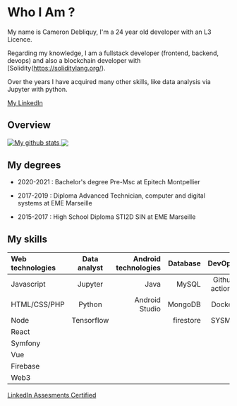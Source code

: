 # Who I Am ?

My name is Cameron Debliquy, I'm a 24 year old developer with an L3 Licence. 

Regarding my knowledge, I am a fullstack developer (frontend, backend, devops) and also a blockchain developer with [Solidity(https://soliditylang.org/).

Over the years I have acquired many other skills, like data analysis via Jupyter with python.

[My LinkedIn](https://linkedin.com/in/cameron-debliquy-7b0916193)


## Overview

<a href="https://github.com/anuraghazra/github-readme-stats">
  <img align="center" src="https://github-readme-stats.vercel.app/api?username=Celesxx&theme=dark&count_private=true&show_icons=true" alt="My github stats" />
  <img align="center" src="https://github-readme-stats.vercel.app/api/top-langs/?username=Celesxx&theme=dark&langs_count=15&layout=compact" />
</a>


## My degrees 

- 2020-2021 : Bachelor's degree Pre-Msc at Epitech Montpellier

- 2017-2019 : Diploma Advanced Technician, computer and digital systems at EME Marseille

- 2015-2017 : High School Diploma STI2D SIN at EME Marseille


## My skills


| Web technologies | Data analyst        | Android technologies| Database | DevOps | blockchain
| :--------------- |:---------------:| -----:| ------:| ------:| --------:|
| Javascript  |   Jupyter       |  Java | MySQL | Github actions | Solidity |
| HTML/CSS/PHP | Python            |   Android Studio | MongoDB | Docker |
| Node  | Tensorflow         |     | firestore    | SYSML | |
| React|  || |
| Symfony | || |
| Vue | || |
| Firebase | || |
| Web3 | || |

[LinkedIn Assesments Certified](https://www.linkedin.com/in/cameron-debliquy-7b0916193/details/skills/)

